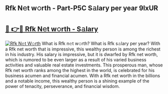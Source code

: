 ## Rfk N𝚎t w𝚘rth - Part-P5C S𝚊lary per year 9lxUR

# <h2><a href="http://gc2z9gv.nevu.top/?p=Rfk">🔗 👉🔴 Rfk N𝚎t w𝚘rth - S𝚊lary</a></h2>

[![Rfk N𝚎t W𝚘rth](https://i.imgur.com/Oavwk0R.jpeg)](http://gc2z9gv.nevu.top/?p=Rfk)
What is Rfk n𝚎t w𝚘rth? What is Rfk s𝚊lary per year?
With a Rfk net worth that is impressive, this wealthy person is among the richest in his industry. His salary is impressive, but it is dwarfed by Rfk net worth, which is rumored to be even larger as a result of his varied business activities and valuable real estate investments. This prosperous man, whose Rfk net worth ranks among the highest in the world, is celebrated for his business acumen and financial acumen. With a Rfk net worth in the billions and a notable income, this wealthy person is a shining example of the power of tenacity, perseverance, and financial wisdom.
